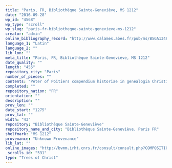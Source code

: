 ```yaml
---
title: "Paris, FR, Bibliothèque Sainte-Geneviève, MS 1212"
date: "2016-09-28"
wp_id: "4568"
wp_type: "scroll"
wp_slug: "paris-fr-bibliotheque-sainte-genevieve-ms-1212"
creator: "admin"
online_bibliography_record: "http://www.calames.abes.fr/pub/ms/BSGA13465"
language_1: "Latin"
language_2: ""
lib_lon: ""
meta_title: "Paris, FR, Bibliothèque Sainte-Geneviève, MS 1212"
date_quality: ""
length: "455"
repository_city: "Paris"
number_of_pieces: ""
contents: "Peter of Poitiers compendium historiae in genealogia Christi."
completed: ""
repository_nation: "FR"
orientation: ""
description: ""
prov_lon: ""
date_start: "1275"
prov_lat: ""
width: "43"
repository: "Bibliothèque Sainte-Geneviève"
repository_name_and_city: "Bibliothèque Sainte-Geneviève, Paris FR"
shelfmark: "MS 1212"
provenance: "Unknown Provenance"
lib_lat: ""
online_images: "http://bvmm.irht.cnrs.fr/consult/consult.php?COMPOSITION_ID=8133&corpus=decor"
_scrolls_id: "531"
type: "Trees of Christ"
---
```



